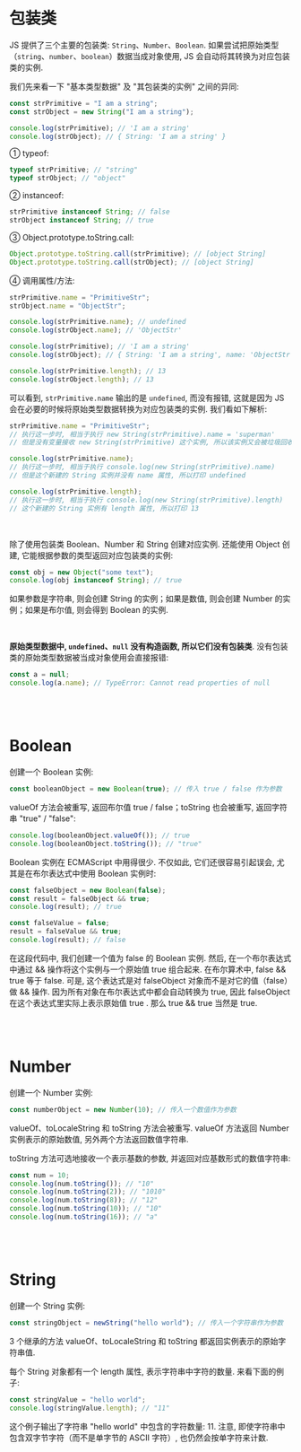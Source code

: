 # 包装类

JS 提供了三个主要的包装类: `String`、`Number`、`Boolean`. 如果尝试把原始类型（`string`、`number`、`boolean`）数据当成对象使用, JS 会自动将其转换为对应包装类的实例.

我们先来看一下 "基本类型数据" 及 "其包装类的实例" 之间的异同:

```js
const strPrimitive = "I am a string";
const strObject = new String("I am a string");

console.log(strPrimitive); // 'I am a string'
console.log(strObject); // { String: 'I am a string' }
```

① typeof:

```js
typeof strPrimitive; // "string"
typeof strObject; // "object"
```

② instanceof:

```js
strPrimitive instanceof String; // false
strObject instanceof String; // true
```

③ Object.prototype.toString.call:

```js
Object.prototype.toString.call(strPrimitive); // [object String]
Object.prototype.toString.call(strObject); // [object String]
```

④ 调用属性/方法:

```js
strPrimitive.name = "PrimitiveStr";
strObject.name = "ObjectStr";

console.log(strPrimitive.name); // undefined
console.log(strObject.name); // 'ObjectStr'

console.log(strPrimitive); // 'I am a string'
console.log(strObject); // { String: 'I am a string', name: 'ObjectStr' }

console.log(strPrimitive.length); // 13
console.log(strObject.length); // 13
```

可以看到, `strPrimitive.name` 输出的是 `undefined`, 而没有报错, 这就是因为 JS 会在必要的时候将原始类型数据转换为对应包装类的实例. 我们看如下解析:

```js
strPrimitive.name = "PrimitiveStr";
// 执行这一步时, 相当于执行 new String(strPrimitive).name = 'superman'
// 但是没有变量接收 new String(strPrimitive) 这个实例, 所以该实例又会被垃圾回收机制处理掉

console.log(strPrimitive.name);
// 执行这一步时, 相当于执行 console.log(new String(strPrimitive).name)
// 但是这个新建的 String 实例并没有 name 属性, 所以打印 undefined

console.log(strPrimitive.length);
// 执行这一步时, 相当于执行 console.log(new String(strPrimitive).length)
// 这个新建的 String 实例有 length 属性, 所以打印 13
```

<br>

除了使用包装类 Boolean、Number 和 String 创建对应实例. 还能使用 Object 创建, 它能根据参数的类型返回对应包装类的实例:

```js
const obj = new Object("some text");
console.log(obj instanceof String); // true
```

如果参数是字符串, 则会创建 String 的实例；如果是数值, 则会创建 Number 的实例；如果是布尔值, 则会得到 Boolean 的实例.

<br>

**原始类型数据中, `undefined`、`null` 没有构造函数, 所以它们没有包装类**. 没有包装类的原始类型数据被当成对象使用会直接报错:

```js
const a = null;
console.log(a.name); // TypeError: Cannot read properties of null
```

<br><br>

# Boolean

创建一个 Boolean 实例:

```js
const booleanObject = new Boolean(true); // 传入 true / false 作为参数
```

valueOf 方法会被重写, 返回布尔值 true / false；toString 也会被重写, 返回字符串 "true" / "false":

```js
console.log(booleanObject.valueOf()); // true
console.log(booleanObject.toString()); // "true"
```

Boolean 实例在 ECMAScript 中用得很少. 不仅如此, 它们还很容易引起误会, 尤其是在布尔表达式中使用 Boolean 实例时:

```js
const falseObject = new Boolean(false);
const result = falseObject && true;
console.log(result); // true

const falseValue = false;
result = falseValue && true;
console.log(result); // false
```

在这段代码中, 我们创建一个值为 false 的 Boolean 实例. 然后, 在一个布尔表达式中通过 && 操作将这个实例与一个原始值 true 组合起来. 在布尔算术中, false && true 等于 false. 可是, 这个表达式是对 falseObject 对象而不是对它的值（false）做 && 操作. 因为所有对象在布尔表达式中都会自动转换为 true, 因此 falseObject 在这个表达式里实际上表示原始值 true . 那么 true && true 当然是 true.

<br><br>

# Number

创建一个 Number 实例:

```js
const numberObject = new Number(10); // 传入一个数值作为参数
```

valueOf、toLocaleString 和 toString 方法会被重写. valueOf 方法返回 Number 实例表示的原始数值, 另外两个方法返回数值字符串.

toString 方法可选地接收一个表示基数的参数, 并返回对应基数形式的数值字符串:

```js
const num = 10;
console.log(num.toString()); // "10"
console.log(num.toString(2)); // "1010"
console.log(num.toString(8)); // "12"
console.log(num.toString(10)); // "10"
console.log(num.toString(16)); // "a"
```

<br><br>

# String

创建一个 String 实例:

```js
const stringObject = newString("hello world"); // 传入一个字符串作为参数
```

3 个继承的方法 valueOf、toLocaleString 和 toString 都返回实例表示的原始字符串值.

每个 String 对象都有一个 length 属性, 表示字符串中字符的数量. 来看下面的例子:

```js
const stringValue = "hello world";
console.log(stringValue.length); // "11"
```

这个例子输出了字符串 "hello world" 中包含的字符数量: 11. 注意, 即使字符串中包含双字节字符（而不是单字节的 ASCII 字符）, 也仍然会按单字符来计数.

<br>
